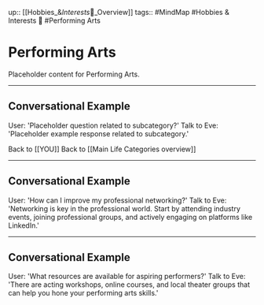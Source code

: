 up:: [[Hobbies_&_Interests_🦄_Overview]]
tags:: #MindMap #Hobbies & Interests 🦄 #Performing Arts

# Performing Arts

Placeholder content for Performing Arts.

---
## Conversational Example
User: 'Placeholder question related to subcategory?'
Talk to Eve: 'Placeholder example response related to subcategory.'

Back to [[YOU]]
Back to [[Main Life Categories overview]]

---
## Conversational Example
User: 'How can I improve my professional networking?'
Talk to Eve: 'Networking is key in the professional world. Start by attending industry events, joining professional groups, and actively engaging on platforms like LinkedIn.'

---
## Conversational Example
User: 'What resources are available for aspiring performers?'
Talk to Eve: 'There are acting workshops, online courses, and local theater groups that can help you hone your performing arts skills.'
